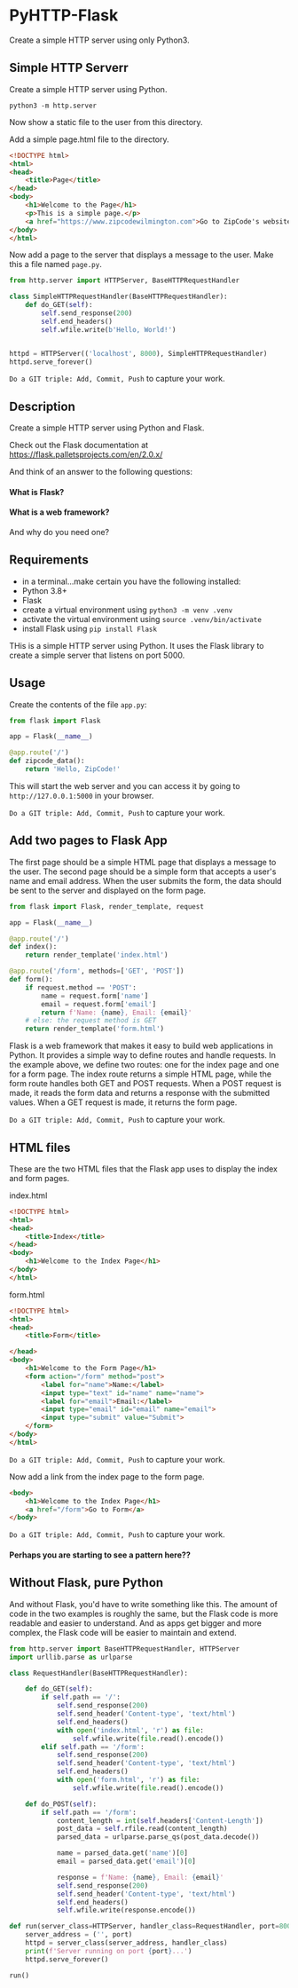 # PyHTTP-Flask

Create a simple HTTP server using only Python3.

## Simple HTTP Serverr

Create a simple HTTP server using Python.

```
python3 -m http.server
```
Now show a static file to the user from this directory.

Add a simple page.html file to the directory.

```html
<!DOCTYPE html>
<html>
<head>
    <title>Page</title>
</head>
<body>
    <h1>Welcome to the Page</h1>
    <p>This is a simple page.</p>
    <a href="https://www.zipcodewilmington.com">Go to ZipCode's website</a>
</body>
</html>
```

Now add a page to the server that displays a message to the user. Make this a file named `page.py`.

```python
from http.server import HTTPServer, BaseHTTPRequestHandler

class SimpleHTTPRequestHandler(BaseHTTPRequestHandler):
    def do_GET(self):
        self.send_response(200)
        self.end_headers()
        self.wfile.write(b'Hello, World!')


httpd = HTTPServer(('localhost', 8000), SimpleHTTPRequestHandler)
httpd.serve_forever()
```

`Do a GIT triple: Add, Commit, Push` to capture your work.

## Description
Create a simple HTTP server using Python and Flask.

Check out the Flask documentation at https://flask.palletsprojects.com/en/2.0.x/

And think of an answer to the following questions:

#### What is Flask?
#### What is a web framework?

And why do you need one?

## Requirements

- in a terminal...make certain you have the following installed:
- Python 3.8+
- Flask
- create a virtual environment using `python3 -m venv .venv`
- activate the virtual environment using `source .venv/bin/activate`
- install Flask using `pip install Flask`

THis is a simple HTTP server using Python. It uses the Flask library to create a simple server that listens on port 5000.

## Usage


Create the contents of the file `app.py`:

```python
from flask import Flask

app = Flask(__name__)

@app.route('/')
def zipcode_data():
    return 'Hello, ZipCode!'
```

This will start the web server and you can access it by going to `http://127.0.0.1:5000` in your browser.

`Do a GIT triple: Add, Commit, Push` to capture your work.

## Add two pages to Flask App

The first page should be a simple HTML page that displays a message to the user. The second page should be a simple form that accepts a user's name and email address. When the user submits the form, the data should be sent to the server and displayed on the form page.

```python
from flask import Flask, render_template, request

app = Flask(__name__)

@app.route('/')
def index():
    return render_template('index.html')

@app.route('/form', methods=['GET', 'POST'])
def form():
    if request.method == 'POST':
        name = request.form['name']
        email = request.form['email']
        return f'Name: {name}, Email: {email}'
    # else: the request method is GET
    return render_template('form.html')
```

Flask is a web framework that makes it easy to build web applications in Python. It provides a simple way to define routes and handle requests. In the example above, we define two routes: one for the index page and one for a form page. The index route returns a simple HTML page, while the form route handles both GET and POST requests. When a POST request is made, it reads the form data and returns a response with the submitted values. When a GET request is made, it returns the form page.


`Do a GIT triple: Add, Commit, Push` to capture your work.

## HTML files

These are the two HTML files that the Flask app uses to display the index and form pages.

index.html
```html
<!DOCTYPE html>
<html>
<head>
    <title>Index</title>
</head>
<body>
    <h1>Welcome to the Index Page</h1>
</body>
</html>
```

form.html
```html
<!DOCTYPE html>
<html>
<head>
    <title>Form</title>

</head>
<body>
    <h1>Welcome to the Form Page</h1>
    <form action="/form" method="post">
        <label for="name">Name:</label>
        <input type="text" id="name" name="name">
        <label for="email">Email:</label>
        <input type="email" id="email" name="email">
        <input type="submit" value="Submit">
    </form>
</body>
</html>
```

`Do a GIT triple: Add, Commit, Push` to capture your work.

Now add a link from the index page to the form page.

```html
<body>
    <h1>Welcome to the Index Page</h1>
    <a href="/form">Go to Form</a>
</body>
```

`Do a GIT triple: Add, Commit, Push` to capture your work.

#### Perhaps you are starting to see a pattern here??

## Without Flask, pure Python

And without Flask, you'd have to write something like this.
The amount of code in the two examples is roughly the same, but the Flask code is more readable and easier to understand. And as apps get bigger and more complex, the Flask code will be easier to maintain and extend.

```python
from http.server import BaseHTTPRequestHandler, HTTPServer
import urllib.parse as urlparse

class RequestHandler(BaseHTTPRequestHandler):

    def do_GET(self):
        if self.path == '/':
            self.send_response(200)
            self.send_header('Content-type', 'text/html')
            self.end_headers()
            with open('index.html', 'r') as file:
                self.wfile.write(file.read().encode())
        elif self.path == '/form':
            self.send_response(200)
            self.send_header('Content-type', 'text/html')
            self.end_headers()
            with open('form.html', 'r') as file:
                self.wfile.write(file.read().encode())

    def do_POST(self):
        if self.path == '/form':
            content_length = int(self.headers['Content-Length'])
            post_data = self.rfile.read(content_length)
            parsed_data = urlparse.parse_qs(post_data.decode())

            name = parsed_data.get('name')[0]
            email = parsed_data.get('email')[0]

            response = f'Name: {name}, Email: {email}'
            self.send_response(200)
            self.send_header('Content-type', 'text/html')
            self.end_headers()
            self.wfile.write(response.encode())

def run(server_class=HTTPServer, handler_class=RequestHandler, port=8000):
    server_address = ('', port)
    httpd = server_class(server_address, handler_class)
    print(f'Server running on port {port}...')
    httpd.serve_forever()

run()
```

